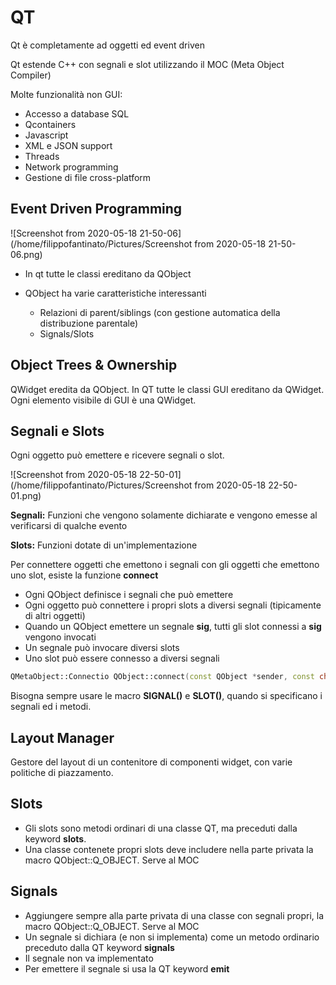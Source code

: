 # QT

Qt è completamente ad oggetti ed event driven

Qt estende C++ con segnali e slot utilizzando il MOC (Meta Object Compiler)

Molte funzionalità non GUI:

* Accesso a database SQL
* Qcontainers
* Javascript
* XML e JSON support
* Threads
* Network programming
* Gestione di file cross-platform

## Event Driven Programming

![Screenshot from 2020-05-18 21-50-06](/home/filippofantinato/Pictures/Screenshot from 2020-05-18 21-50-06.png)

* In qt tutte le classi ereditano da QObject

* QObject ha varie caratteristiche interessanti
  * Relazioni di parent/siblings (con gestione automatica della distribuzione parentale)
  * Signals/Slots

## Object Trees & Ownership

QWidget eredita da QObject. In QT tutte le classi GUI ereditano da QWidget. Ogni elemento visibile di GUI è una QWidget.

## Segnali e Slots

Ogni oggetto può emettere e ricevere segnali o slot.

![Screenshot from 2020-05-18 22-50-01](/home/filippofantinato/Pictures/Screenshot from 2020-05-18 22-50-01.png)

**Segnali:** Funzioni che vengono solamente dichiarate e vengono emesse al verificarsi di qualche evento

**Slots:** Funzioni dotate di un'implementazione

Per connettere oggetti che emettono i segnali con gli oggetti che emettono uno slot, esiste la funzione **connect**

* Ogni QObject definisce i segnali che può emettere
* Ogni oggetto può connettere i propri slots a diversi segnali (tipicamente di altri oggetti)
* Quando un QObject emettere un segnale **sig**, tutti gli slot connessi a **sig** vengono invocati
* Un segnale può invocare diversi slots
* Uno slot può essere connesso a diversi segnali

```c++
QMetaObject::Connectio QObject::connect(const QObject *sender, const char *signal, const QObject *receiver, const char *method, Qt::ConnectionType type = Qt::AutoConnection) [static]
```

Bisogna sempre usare le macro **SIGNAL()** e **SLOT()**, quando si specificano i segnali ed i metodi.

## Layout Manager

Gestore del layout di un contenitore di componenti widget, con varie politiche di piazzamento.

## Slots

* Gli slots sono metodi ordinari di una classe QT, ma preceduti dalla keyword **slots**.
* Una classe contenete propri slots deve includere nella parte privata la macro QObject::Q_OBJECT. Serve al MOC

## Signals

* Aggiungere sempre alla parte privata di una classe con segnali propri, la macro QObject::Q_OBJECT. Serve al MOC
* Un segnale si dichiara (e non si implementa) come un metodo ordinario preceduto dalla QT keyword **signals**
* Il segnale non va implementato
* Per emettere il segnale si usa la QT keyword **emit**